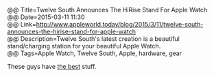 @@ Title=Twelve South Announces The HiRise Stand For Apple Watch  
@@ Date=2015-03-11 11:30  
@@ Link=http://www.appleworld.today/blog/2015/3/11/twelve-south-announces-the-hirise-stand-for-apple-watch  
@@ Description=Twelve South's latest creation is a beautiful stand/charging station for your beautiful Apple Watch.    
@@ Tags=Apple Watch, Twelve South, Apple, hardware, gear    

These guys have [the best][twelvesouth] stuff.

[twelvesouth]: https://www.twelvesouth.com/product/backpack-for-imac